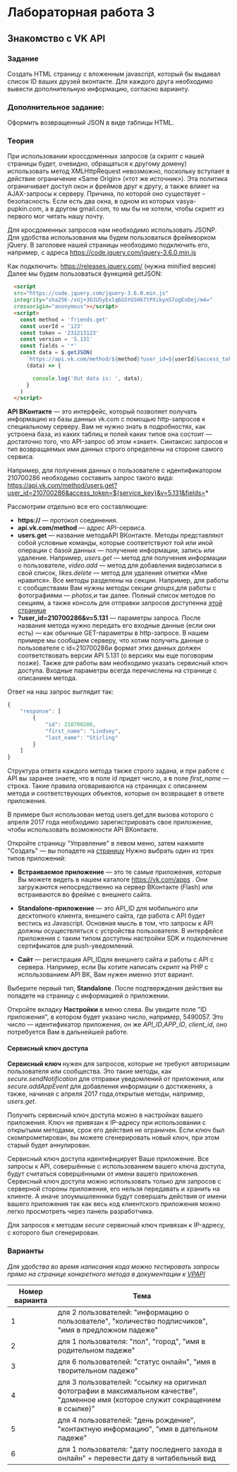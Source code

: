 # Лабораторная работа 3

## Знакомство с VK API

### Задание

Создать HTML страницу с вложенным javascript, который бы выдавал список ID ваших друзей вконтакте. Для каждого друга необходимо вывести дополнительную информацию, согласно варианту.

### Дополнительное задание:

Оформить возвращенный JSON в виде таблицы HTML.

### Теория

При использовании кроссдоменных запросов (а скрипт с нашей страницы будет, очевидно, обращаться к другому домену) использовать метод XMLHttpRequest невозможно, поскольку вступает в действие ограничение «Same Origin» («тот же источник»). Эта политика ограничивает доступ окон и фреймов друг к другу, а также влияет на AJAX-запросы к серверу. Причина, по которой оно существует – безопасность. Если есть два окна, в одном из которых vasya-pupkin.com, а в другом gmail.com, то мы бы не хотели, чтобы скрипт из первого мог читать нашу почту.

Для кросдоменных запросов нам необходимо использовать JSONP. Для удобства использования мы будем пользоваться фреймворком jQuery. В заголовке нашей страницы необходимо подключить его, например, с адреса https://code.jquery.com/jquery-3.6.0.min.js

Как подключить: https://releases.jquery.com/ (нужна minified версия)
​
Далее мы будем пользоваться функцией getJSON:

```html
  <script
  src="https://code.jquery.com/jquery-3.6.0.min.js"
  integrity="sha256-/xUj+3OJU5yExlq6GSYGSHk7tPXikynS7ogEvDej/m4="
  crossorigin="anonymous"></script>
  <script>
    const method = 'friends.get'
    const userId = '123'
    const token = '231213123'
    const version = '5.131'
    const fields = '*'
    const data = $.getJSON(
      `https://api.vk.com/method/${method}?user_id=${userId}&access_token=${token}&v=${version}&fields=${fields}`,
      (data) => {

        console.log('Out data is: ', data);
      }
    )
  </script>
```

**API ВКонтакте** — это интерфейс, который позволяет получать информацию из базы данных​​ vk.com​ с помощью http-запросов к специальному серверу. Вам не нужно знать в подробностях, как устроена база, из каких таблиц и полей каких типов она состоит — достаточно того, что API-запрос об этом «знает». Синтаксис запросов и тип возвращаемых ими данных строго определены на стороне самого сервиса.
  
Например, для получения данных о пользователе с идентификатором ​210700286 необходимо составить запрос такого вида: https://api.vk.com/method/users.get?user_id=210700286&access_token=${service_key}&v=5.131&fields=*


Рассмотрим отдельно все его составляющие:

* **https://** — протокол соединения.
* **api.vk.com/method** — адрес API-сервиса.
* **users.get** — название ​метода​API ВКонтакте. Методы представляют собой условные команды, которые соответствуют той или иной операции с базой данных — получение информации, запись или удаление. 
Например, *users.get* — метод для получения информации о пользователе, *video.add* — метод для добавления видеозаписи в свой список, *likes.delete* — метод для удаления отметки «Мне нравится».
Все методы разделены на секции. Например, для работы с сообществами Вам нужны методы секции *​groups*,​для работы с фотографиями — *​photos*,​и так далее. Полный список методов по секциям, а также консоль для отправки запросов доступен​​на [этой странице](https://dev.vk.com/method)
* **?user_id=210700286&v=5.131** — параметры запроса. После названия метода нужно передать его входные данные (если они есть) — как обычные GET-параметры в http-запросе. В нашем примере мы сообщаем серверу, что хотим получить данные о пользователе с id=​210700286​и формат этих данных должен соответствовать версии API 5.131 (о версиях мы еще поговорим позже). Также для работы вам необходимо указать сервисный ключ доступа. Входные параметры всегда перечислены на странице с описанием метода.

Ответ на наш запрос выглядит так:

```js
{
    "response": [
        {
            "id": 210700286,
            "first_name": "Lindsey",
            "last_name": "Stirling"
        }
    ]
}
```

Структура ответа каждого метода также строго задана, и при работе с API вы заранее знаете, что в поле i​d​ придет число, а в поле *f​irst_name​* — строка. Такие правила оговариваются на страницах с описанием метода и соответствующих объектов, которые он возвращает в ответе приложения.

В примере был использован метод ​users.get,​для вызова которого с апреля 2017 года необходимо зарегистрировать свое приложение, чтобы использовать возможности API ВКонтакте.

Откройте страницу "Управление" в левом меню, затем нажмите "Создать" — вы попадете на [страницу](https://vk.com/editapp?act=create)
Нужно выбрать один из трех типов приложений:

* **Встраиваемое приложение** — это те самые приложения, которые Вы можете видеть в нашем каталоге ​https://vk.com/apps . ​Они загружаются непосредственно на сервер ВКонтакте (Flash) или встраиваются во фрейме с внешнего сайта.

* **Standalone-приложение** — это ​API_ID ​для мобильного или десктопного клиента, внешнего сайта, где работа с API будет вестись из Javascript. Основная мысль в том, что запросы к API должны осуществляться с устройства пользователя. В интерфейсе приложения с таким типом доступны настройки SDK ​и подключение сертификатов для push-уведомлений.
  
* **Cайт** ​— регистрация ​API_ID​для внешнего сайта и работы с API с сервера. Например, если Вы хотите написать скрипт на PHP с использованием API ВК, Вам нужен именно этот вариант.

Выберите первый тип, **Standalone**. После подтверждения действия вы попадете на страницу с информацией о приложении.

Откройте вкладку **Настройки** в меню слева. Вы увидите поле "ID приложения", в котором будет указано число, например, 5490057. Это число — идентификатор приложения, он же *​API_ID*, *​​APP_ID*, *​​client_id*, ​оно потребуется Вам в дальнейшей работе.

#### Сервисный ключ доступа

**Сервисный ключ** нужен для запросов, которые не требуют авторизации пользователя или сообщества. Это такие методы, как ​*secure.sendNotification* ​для отправки уведомлений от приложения, или ​*secure.addAppEvent* ​для добавления информации о достижениях, а также, ​начиная с апреля 2017 года,​открытые методы, например, *users.get*.​

Получить сервисный ключ доступа можно в настройках вашего приложения. Ключ не привязан к IP-адресу при использовании с открытыми методами, срок его действия не ограничен. Если ключ был скомпрометирован, вы можете сгенерировать новый ключ, при этом старый будет аннулирован.

Сервисный ключ доступа идентифицирует Ваше приложение. Все запросы к API, совершённые с использованием вашего ключа доступа, будут считаться совершёнными от имени вашего приложения. Сервисный ключ доступа можно использовать только для запросов с серверной стороны приложения, его нельзя передавать и хранить на клиенте. А иначе злоумышленники будут совершать действия от имени вашего приложения так как весь код клиентского приложения можно легко просмотреть через панель разработчика.

Для запросов к методам *​secure​* сервисный ключ привязан к IP-адресу, с которого был сгенерирован.

### Варианты

*Для удобства во время написания кода можно тестировать запросы прямо на странице конкретного метода в документации к [VPAPI](https://dev.vk.com/method)*

| Номер варианта | Тема                                                                                                                               |
|----------------|------------------------------------------------------------------------------------------------------------------------------------|
| 1              | для 2 пользователей: "информацию о пользователе", "количество подписчиков", "имя в предложном падеже"                              |
| 2              | для 1 пользователя: "пол", "город", "имя в родительном падеже"                                                                     |
| 3              | для 6 пользователей: "статус онлайн", "имя в творительном падеже"                                                                  |
| 4              | для 3 пользователей: "ссылку на оригинал фотографии в максимальном качестве", "доменное имя (которое служит сокращением в ссылке)" |
| 5              | для 4 пользователей: "день рождение", "контактную информацию", "имя в дательном падеже"                                            |
| 6              | для 1 пользователя: "дату последнего захода в онлайн" + перевести дату в читабельный вид                                           |
